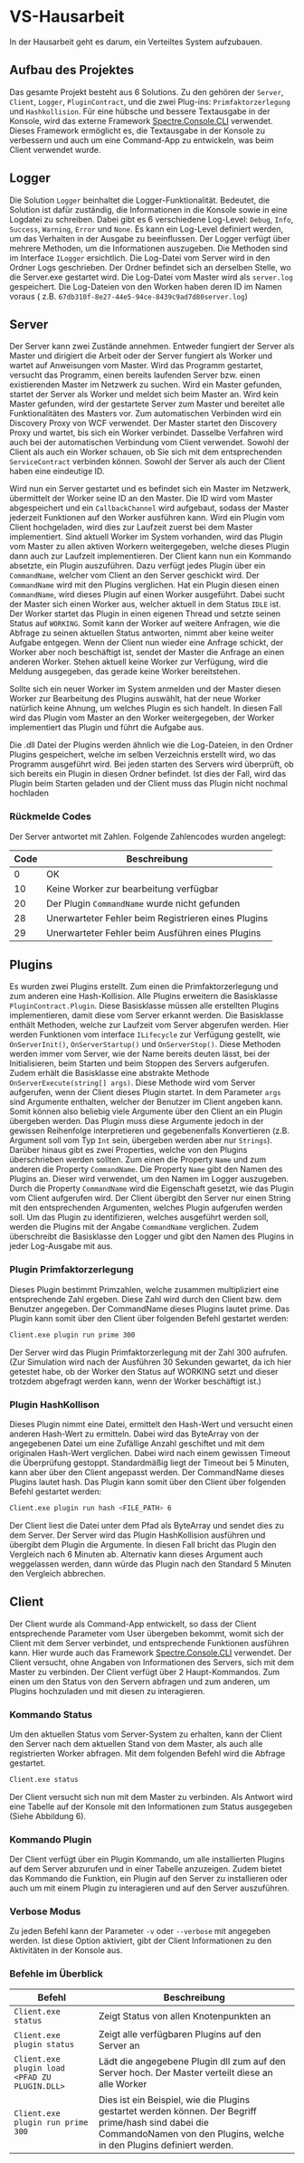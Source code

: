 # VS-Hausarbeit

In der Hausarbeit geht es darum, ein Verteiltes System aufzubauen.

## Aufbau des Projektes

Das gesamte Projekt besteht aus 6 Solutions. Zu den gehören der `Server`, `Client`, `Logger`, `PluginContract`, und die
zwei Plug-ins: `Primfaktorzerlegung` und `Hashkollision`. Für eine hübsche und bessere Textausgabe in der Konsole, wird
das externe Framework [Spectre.Console.CLI](https://spectreconsole.net/) verwendet. Dieses Framework ermöglicht es, die
Textausgabe in der Konsole zu verbessern und auch um eine Command-App zu entwickeln, was beim Client verwendet wurde.

## Logger

Die Solution `Logger` beinhaltet die Logger-Funktionalität. Bedeutet, die Solution ist dafür zuständig, die
Informationen in die Konsole sowie in eine Logdatei zu schreiben. Dabei gibt es 6 verschiedene
Log-Level: `Debug`, `Info`, `Success`, `Warning`, `Error` und `None`. Es kann ein Log-Level definiert werden, um das
Verhalten in der Ausgabe zu beeinflussen. Der Logger verfügt über mehrere Methoden, um die Informationen auszugeben. Die
Methoden sind im Interface `ILogger` ersichtlich. Die Log-Datei vom Server wird in den Ordner Logs geschrieben. Der
Ordner befindet sich an derselben Stelle, wo die Server.exe gestartet wird. Die Log-Datei vom Master wird
als `server.log` gespeichert. Die Log-Dateien von den Worken haben deren ID im Namen voraus (
z.B. `67db310f-8e27-44e5-94ce-8439c9ad7d80server.log`)

## Server

Der Server kann zwei Zustände annehmen. Entweder fungiert der Server als Master und dirigiert die Arbeit oder der Server
fungiert als Worker und wartet auf Anweisungen vom Master. Wird das Programm gestartet, versucht das Programm, einen
bereits laufenden Server bzw. einen existierenden Master im Netzwerk zu suchen. Wird ein Master gefunden, startet der
Server als Worker und meldet sich beim Master an. Wird kein Master gefunden, wird der gestartete Server zum Master und
bereitet alle Funktionalitäten des Masters vor. Zum automatischen Verbinden wird ein Discovery Proxy von WCF verwendet.
Der Master startet den Discovery Proxy und wartet, bis sich ein Worker verbindet. Dasselbe Verfahren wird auch bei der
automatischen Verbindung vom Client verwendet. Sowohl der Client als auch ein Worker schauen, ob Sie sich mit dem
entsprechenden `ServiceContract` verbinden können. Sowohl der Server als auch der Client haben eine eindeutige ID.

Wird nun ein Server gestartet und es befindet sich ein Master im Netzwerk, übermittelt der Worker seine ID an den
Master. Die ID wird vom Master abgespeichert und ein `CallbackChannel` wird aufgebaut, sodass der Master jederzeit
Funktionen auf den Worker ausführen kann.
Wird ein Plugin vom Client hochgeladen, wird dies zur Laufzeit zuerst bei dem Master implementiert. Sind aktuell Worker
im System vorhanden, wird das Plugin vom Master zu allen aktiven Workern weitergegeben, welche dieses Plugin dann auch
zur Laufzeit implementieren. Der Client kann nun ein Kommando absetzte, ein Plugin auszuführen. Dazu verfügt jedes
Plugin über ein `CommandName`, welcher vom Client an den Server geschickt wird. Der `CommandName` wird mit den Plugins
verglichen. Hat ein Plugin diesen einen `CommandName`, wird dieses Plugin auf einen Worker ausgeführt. Dabei sucht der
Master sich einen Worker aus, welcher aktuell in dem Status `IDLE` ist. Der Worker startet das Plugin in einen eigenen
Thread und setzte seinen Status auf `WORKING`. Somit kann der Worker auf weitere Anfragen, wie die Abfrage zu seinen
aktuellen Status antworten, nimmt aber keine weiter Aufgabe entgegen. Wenn der Client nun wieder eine Anfrage schickt,
der Worker aber noch beschäftigt ist, sendet der Master die Anfrage an einen anderen Worker. Stehen aktuell keine Worker
zur Verfügung, wird die Meldung ausgegeben, das gerade keine Worker bereitstehen.

Sollte sich ein neuer Worker im System anmelden und der Master diesen Worker zur Bearbeitung des Plugins auswählt, hat
der neue Worker natürlich keine Ahnung, um welches Plugin es sich handelt. In diesen Fall wird das Plugin vom Master an
den Worker weitergegeben, der Worker implementiert das Plugin und führt die Aufgabe aus.

Die .dll Datei der Plugins werden ähnlich wie die Log-Dateien, in den Ordner Plugins gespeichert, welche im selben
Verzeichnis erstellt wird, wo das Programm ausgeführt wird. Bei jeden starten des Servers wird überprüft, ob sich
bereits ein Plugin in diesen Ordner befindet. Ist dies der Fall, wird das Plugin beim Starten geladen und der Client
muss das Plugin nicht nochmal hochladen

### Rückmelde Codes

Der Server antwortet mit Zahlen. Folgende Zahlencodes wurden angelegt:

| Code | Beschreibung                                        |
|------|-----------------------------------------------------|
| 0    | OK                                                  |
| 10   | Keine Worker zur bearbeitung verfügbar              |
| 20   | Der Plugin `CommandName` wurde nicht gefunden       |
| 28   | Unerwarteter Fehler beim Registrieren eines Plugins |
| 29   | Unerwarteter Fehler beim Ausführen eines Plugins    |

## Plugins

Es wurden zwei Plugins erstellt. Zum einen die Primfaktorzerlegung und zum anderen eine Hash-Kollision. Alle Plugins
erweitern die Basisklasse `PluginContract.Plugin`. Diese Basisklasse müssen alle erstellten Plugins implementieren,
damit diese vom Server erkannt werden. Die Basisklasse enthält Methoden, welche zur Laufzeit vom Server abgerufen
werden. Hier werden Funktionen vom interface `ILifecycle` zur Verfügung gestellt,
wie `OnServerInit()`, `OnServerStartup()` und `OnServerStop()`. Diese Methoden werden immer vom Server, wie der Name
bereits deuten lässt, bei der Initialisieren, beim Starten und beim Stoppen des Servers aufgerufen. Zudem erhält die
Basisklasse eine abstrakte Methode `OnServerExecute(string[] args)`. Diese Methode wird vom Server aufgerufen, wenn der
Client dieses Plugin startet. In dem Parameter `args` sind Argumente enthalten, welcher der Benutzer im Client angeben
kann. Somit können also beliebig viele Argumente über den Client an ein Plugin übergeben werden. Das Plugin muss diese
Argumente jedoch in der gewissen Reihenfolge interpretieren und gegebenenfalls Konvertieren (z.B. Argument soll vom
Typ `Int` sein, übergeben werden aber nur `Strings`). Darüber hinaus gibt es zwei Properties, welche von den Plugins
überschrieben werden sollten. Zum einen die Property `Name` und zum anderen die Property `CommandName`. Die
Property `Name` gibt den Namen des Plugins an. Dieser wird verwendet, um den Namen im Logger auszugeben. Durch die
Property `CommandName` wird die Eigenschaft gesetzt, wie das Plugin vom Client aufgerufen wird. Der Client übergibt den
Server nur einen String mit den entsprechenden Argumenten, welches Plugin aufgerufen werden soll. Um das Plugin zu
identifizieren, welches ausgeführt werden soll, werden die Plugins mit der Angabe `CommandName` verglichen.
Zudem überschreibt die Basisklasse den Logger und gibt den Namen des Plugins in jeder Log-Ausgabe mit aus.

### Plugin Primfaktorzerlegung

Dieses Plugin bestimmt Primzahlen, welche zusammen multipliziert eine entsprechende Zahl ergeben. Diese Zahl wird durch
den Client bzw. dem Benutzer angegeben. Der CommandName dieses Plugins lautet prime. Das Plugin kann somit über den
Client über folgenden Befehl gestartet werden:

```bash
Client.exe plugin run prime 300
```

Der Server wird das Plugin Primfaktorzerlegung mit der Zahl 300 aufrufen. (Zur Simulation wird nach der Ausführen 30
Sekunden gewartet, da ich hier getestet habe, ob der Worker den Status auf WORKING setzt und dieser trotzdem abgefragt
werden kann, wenn der Worker beschäftigt ist.)

### Plugin HashKollison

Dieses Plugin nimmt eine Datei, ermittelt den Hash-Wert und versucht einen anderen Hash-Wert zu ermitteln. Dabei wird
das ByteArray von der angegebenen Datei um eine Zufällige Anzahl geschiftet und mit dem originalen Hash-Wert verglichen.
Dabei wird nach einem gewissen Timeout die Überprüfung gestoppt. Standardmäßig liegt der Timeout bei 5 Minuten, kann
aber über den Client angepasst werden. Der CommandName dieses Plugins lautet hash. Das Plugin kann somit über den Client
über folgenden Befehl gestartet werden:

```bash
Client.exe plugin run hash <FILE_PATH> 6
```

Der Client liest die Datei unter dem Pfad als ByteArray und sendet dies zu dem Server. Der Server wird das Plugin
HashKollision ausführen und übergibt dem Plugin die Argumente. In diesen Fall bricht das Plugin den Vergleich nach 6
Minuten ab. Alternativ kann dieses Argument auch weggelassen werden, dann würde das Plugin nach den Standard 5 Minuten
den Vergleich abbrechen.

## Client

Der Client wurde als Command-App entwickelt, so dass der Client entsprechende Parameter vom User übergeben bekommt,
womit sich der Client mit dem Server verbindet, und entsprechende Funktionen ausführen kann. Hier wurde auch das
Framework [Spectre.Console.CLI](https://spectreconsole.net/) verwendet. Der Client versucht, ohne Angaben von
Informationen des Servers, sich mit dem
Master zu verbinden. Der Client verfügt über 2 Haupt-Kommandos. Zum einen um den Status von den Servern abfragen und zum
anderen, um Plugins hochzuladen und mit diesen zu interagieren.

### Kommando Status

Um den aktuellen Status vom Server-System zu erhalten, kann der Client den Server nach dem aktuellen Stand von dem
Master, als auch alle registrierten Worker abfragen. Mit dem folgenden Befehl wird die Abfrage gestartet.

```bash
Client.exe status
```

Der Client versucht sich nun mit dem Master zu verbinden. Als Antwort wird eine Tabelle auf der Konsole mit den
Informationen zum Status ausgegeben (Siehe Abbildung 6).

### Kommando Plugin

Der Client verfügt über ein Plugin Kommando, um alle installierten Plugins auf dem Server abzurufen und in einer Tabelle
anzuzeigen. Zudem bietet das Kommando die Funktion, ein Plugin auf den Server zu installieren oder auch um mit einem
Plugin zu interagieren und auf den Server auszuführen.

### Verbose Modus

Zu jeden Befehl kann der Parameter `-v` oder `--verbose` mit angegeben werden. Ist diese Option aktiviert, gibt der
Client Informationen zu den Aktivitäten in der Konsole aus.

### Befehle im Überblick

| Befehl                                        | Beschreibung                                                                                                                                                                 |
|-----------------------------------------------|------------------------------------------------------------------------------------------------------------------------------------------------------------------------------|
| `Client.exe status`                           | Zeigt Status von allen Knotenpunkten an                                                                                                                                      |
| `Client.exe plugin status`                    | Zeigt alle verfügbaren Plugins auf den Server an                                                                                                                             |
| `Client.exe plugin load <PFAD ZU PLUGIN.DLL>` | Lädt die angegebene Plugin dll zum auf den Server hoch. Der Master verteilt diese an alle Worker                                                                             |
| `Client.exe plugin run prime 300`             | Dies ist ein Beispiel, wie die Plugins gestartet werden können. Der Begriff prime/hash sind dabei die CommandoNamen von den Plugins, welche in den Plugins definiert werden. |
